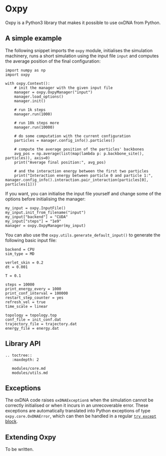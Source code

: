 # Oxpy

Oxpy is a Python3 library that makes it possible to use oxDNA from Python.

## A simple example

The following snippet imports the `oxpy` module, initialises the simulation machinery, runs a short simulation using the input file `input` and computes the average position of the final configuration:

	import numpy as np
	import oxpy
	
	with oxpy.Context():
	    # init the manager with the given input file
	    manager = oxpy.OxpyManager("input")
	    manager.load_options()
	    manager.init()
	
	    # run 1k steps
	    manager.run(1000)
	
	    # run 10k steps more
	    manager.run(10000)
	
	    # do some computation with the current configuration
	    particles = manager.config_info().particles()
	    
	    # compute the average position of the particles' backbones
	    avg_pos = np.average(list(map(lambda p: p.backbone_site(), particles)), axis=0)
	    print("Average final position:", avg_pos)
	    
	    # and the interaction energy between the first two particles
	    print("Interaction energy between particle 0 and particle 1:", manager.config_info().interaction.pair_interaction(particles[0], particles[1]))
	    
If you want, you can initialise the input file yourself and change some of the options before initialising the manager:

	my_input = oxpy.InputFile()
	my_input.init_from_filename("input")
	my_input["backend"] = "CUDA"
	my_input["steps"] = "1e9"
	manager = oxpy.OxpyManager(my_input)
	
You can also use the `oxpy.utils.generate_default_input()` to generate the following basic input file:

    backend = CPU
    sim_type = MD
    
    verlet_skin = 0.2
    dt = 0.001
    
    T = 0.1

    steps = 10000
    print_energy_every = 1000
    print_conf_interval = 100000
    restart_step_counter = yes
    refresh_vel = true
    time_scale = linear
    
    topology = topology.top
    conf_file = init_conf.dat
    trajectory_file = trajectory.dat
    energy_file = energy.dat
	
## Library API

```eval_rst
.. toctree::
   :maxdepth: 2
   
   modules/core.md
   modules/utils.md
```

## Exceptions

The oxDNA code raises `oxDNAException`s when the simulation cannot be correctly initialised or when it incurs in an unrecoverable error. These exceptions are automatically translated into Python exceptions of type `oxpy.core.OxDNAError`, which can then be handled in a regular [`try except` block](https://docs.python.org/3/tutorial/errors.html).  

## Extending Oxpy

To be written.
